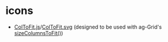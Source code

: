 # icons

- [ColToFit.js](ColToFit.js)/[ColToFit.svg](ColToFit.svg) (designed to be used with ag-Grid's [sizeColumnsToFit()](https://www.ag-grid.com/documentation/javascript/column-sizing/))

